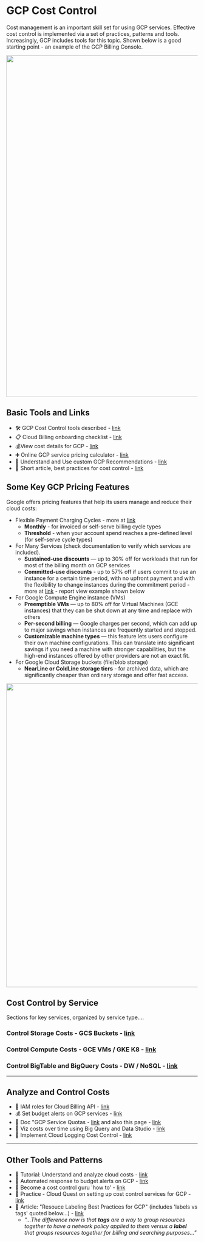 # GCP Cost Control

Cost management is an important skill set for using GCP services. Effective cost control is implemented via a set of practices, patterns and tools.  Increasingly, GCP includes tools for this topic.  Shown below is a good starting point - an example of the GCP Billing Console.

<img src="https://github.com/lynnlangit/gcp-essentials/blob/master/7_sample_data/images/gcp-billing.png" width=900>

## Basic Tools and Links

- 🛠️ GCP Cost Control tools described - [link](https://cloud.google.com/cost-management)
- 📋 Cloud Billing onboarding checklist - [link](https://cloud.google.com/billing/docs/onboarding-checklist)
- 💰View cost details for GCP - [link](https://cloud.google.com/billing/docs/how-to/cost-table)
- ➕ Online GCP service pricing calculator - [link](https://cloud.google.com/products/calculator)
- 💸 Understand and Use custom GCP Recommendations - [link](https://cloud.google.com/recommender/docs/insights/using-insights)
- 🔖 Short article, best practices for cost control - [link](https://www.linkedin.com/pulse/gcp-cost-management-best-practices-kevin-johnson-/)

## Some Key GCP Pricing Features

Google offers pricing features that help its users manage and reduce their cloud costs:
- Flexible Payment Charging Cycles - more at [link](https://cloud.google.com/billing/docs/how-to/billing-cycle)
  - **Monthly** - for invoiced or self-serve billing cycle types
  - **Threshold** - when your account spend reaches a pre-defined level (for self-serve cycle types)
- For Many Services (check documentation to verify which services are included).
  -  **Sustained-use discounts** — up to 30% off for workloads that run for most of the billing month on GCP services
  -  **Committed-use discounts** - up to 57% off if users commit to use an instance for a certain time period, with no upfront payment and with the flexibility to change instances during the commitment period - more at [link](https://cloud.google.com/billing/docs/how-to/cud-analysis) - report view example shown below
- For Google Compute Engine instance (VMs)  
  -  **Preemptible VMs** — up to 80% off for Virtual Machines (GCE instances) that they can be shut down at any time and replace with others
  -  **Per-second billing** — Google charges per second, which can add up to major savings when instances are frequently started and stopped.
  -  **Customizable machine types** — this feature lets users configure their own machine configurations. This can translate into significant savings if you need a machine with stronger capabilities, but the high-end instances offered by other providers are not an exact fit.
- For Google Cloud Storage buckets (file/blob storage)
  - **NearLine or ColdLine storage tiers** -  for archived data, which are significantly cheaper than ordinary storage and offer fast access.

<img src="https://github.com/lynnlangit/gcp-essentials/blob/master/0_setup_and_iam/images/cud-gcp.png" width=800>
  
## Cost Control by Service

Sections for key services, organized by service type....

### Control Storage Costs - GCS Buckets - [link](https://github.com/lynnlangit/gcp-essentials/blob/master/0_setup_and_iam/0c_cost_control/bucket-costs.md)
### Control Compute Costs - GCE VMs / GKE K8 - [link](https://github.com/lynnlangit/gcp-essentials/tree/master/0_setup_and_iam/0c_cost_control)
### Control BigTable and BigQuery Costs - DW / NoSQL - [link](https://github.com/lynnlangit/gcp-essentials/blob/master/0_setup_and_iam/0c_cost_control/database-costs.md)

----

## Analyze and Control Costs

- 🔑 IAM roles for Cloud Billing API - [link](https://cloud.google.com/billing/v1/how-tos/access-control)
- 💰 Set budget alerts on GCP services - [link](https://cloud.google.com/billing/docs/how-to/budgets)
- :book: Doc "GCP Service Quotas - [link](https://cloud.google.com/compute/quotas) and also this page - [link](https://github.com/lynnlangit/gcp-essentials/blob/master/0_setup_and_iam/0c_cost_control/quotas.md)
- 👀 Viz costs over time using Big Query and Data Studio - [link](https://cloud.google.com/billing/docs/how-to/visualize-data)
- 📖 Implement Cloud Logging Cost Control - [link](https://cloud.google.com/architecture/stackdriver-cost-optimization#implementing_cost_controls)

----

## Other Tools and Patterns

- :muscle: Tutorial: Understand and analyze cloud costs - [link](https://cloud.google.com/blog/topics/developers-practitioners/understanding-and-analyzing-your-google-cloud-costs)
- 📘 Automated response to budget alerts on GCP - [link](https://cloud.google.com/billing/docs/how-to/notify)
- 📖 Become a cost control guru 'how to' - [link](https://gcloud.devoteam.com/blog/how-to-become-a-cloud-cost-control-guru-on-gcp/)
- :muscle: Practice - Cloud Quest on setting up cost control services for GCP - [link](https://www.cloudskillsboost.google/quests/97)
- 📖 Article: "Resouce Labeling Best Practices for GCP" (includes 'labels vs tags' quoted below...) - [link](https://www.doit-intl.com/google-cloud-platform-resource-labeling-best-practices/)
  - *"...The difference now is that **tags** are a way to group resources together to have a network policy applied to them versus a **label** that groups resources together for billing and searching purposes..."*
